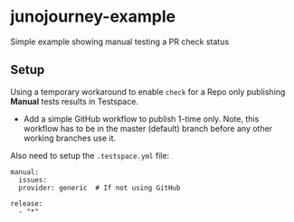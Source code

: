 # junojourney-example
Simple example showing manual testing a PR check status 

## Setup
Using a temporary workaround to enable `check` for a Repo only publishing **Manual** tests results in Testspace.

- Add a simple GitHub workflow to publish 1-time only. Note, this workflow has to be in the master (default) branch before any other working branches use it.

Also need to setup the `.testspace.yml` file:

```
manual:
  issues: 
  provider: generic  # If not using GitHub 

release:
  - "*"
```

